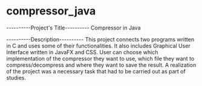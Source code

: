 # compressor_java
----------Project's Title----------
Compressor in Java

----------Description----------
This project connects two programs written in C and uses some of their functionalities. It also includes Graphical User Interface written in JavaFX and CSS. 
User can choose which implementation of the compressor they want to use, which file they want to compress/decompress and where they want to save the result.
A realization of the project was a necessary task that had to be carried out as part of studies.
